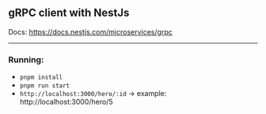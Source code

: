 ## gRPC client with NestJs

Docs: https://docs.nestjs.com/microservices/grpc

---

### Running:

- `pnpm install`
- `pnpm run start`
- `http://localhost:3000/hero/:id` -> example: http://localhost:3000/hero/5